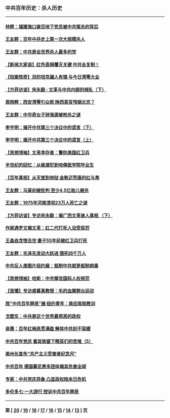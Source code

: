 ### 中共百年历史：杀人历史
---
#### [林辉：福建海口逾百地下党员被中共冤杀的背后](../../pages/nf1176106/n13878946.md?12170430) 
#### [王友群：百年中共史上第一次大规模杀人](../../pages/nf1176106/n13863785.md?12170430) 
#### [王友群：中共是全世界杀人最多的党](../../pages/nf1176106/n13860689.md?12170430) 
#### [【新闻大家谈】红色高棉覆灭关键 中共全复制！](../../pages/nf1176106/n13850222.md?12170430) 
#### [【拍案惊奇】邓的坦克碾人有理 与今日清零大业](../../pages/nf1176106/n13729574.md?12170430) 
#### [【方菲访谈】宋永毅 : 文革与中共内部的倾轧（下）](../../pages/nf1176106/n13486836.md?12170430) 
#### [周晓辉：西安清零引众怒 陕西高官甩锅北京？](../../pages/nf1176106/n13484627.md?12170430) 
#### [王友群：中华奇女子钟海源被枪杀之谜](../../pages/nf1176106/n13430555.md?12170430) 
#### [李宇明：揭开中共第三个决议中的谎言（下）](../../pages/nf1176106/n13389389.md?12170430) 
#### [李宇明：揭开中共第三个决议中的谎言（上）](../../pages/nf1176106/n13388697.md?12170430) 
#### [【思想领袖】文革幸存者：警防美国红卫兵](../../pages/nf1176106/n13339289.md?12170430) 
#### [半世纪的回忆：从偷渡犯到哈佛医学院毕业生](../../pages/nf1176106/n13345328.md?12170430) 
#### [【百年真相】从天堂到地狱 金敬迈荒唐的红与黑](../../pages/nf1176106/n13336995.md?12170430) 
#### [王友群：马寅初被批判 至少4.5亿胎儿被杀](../../pages/nf1176106/n13260313.md?12170430) 
#### [王友群：1975年河南溃坝23万人死亡之谜](../../pages/nf1176106/n13231576.md?12170430) 
#### [【方菲访谈】专访宋永毅：揭广西文革骇人真相 （下）](../../pages/nf1176106/n13209074.md?12170430) 
#### [作家遇罗文揭文革：红二代打死人没受惩罚](../../pages/nf1176106/n13205254.md?12170430) 
#### [王晶垚含恨去世 妻子55年前被红卫兵打死](../../pages/nf1176106/n13203590.md?12170430) 
#### [王友群：毛泽东发动大跃进 饿死四千万人](../../pages/nf1176106/n13177158.md?12170430) 
#### [中共反人类图片纽约展：抵制中共就是抵制病毒](../../pages/nf1176106/n13115371.md?12170430) 
#### [【思想领袖】哈斯：中共窜改国际人权规范](../../pages/nf1176106/n13053647.md?12170430) 
#### [【首播】专访盛慕真教授：毛的血腥群众运动](../../pages/nf1176106/n13091782.md?12170430) 
#### [观“中共百年罪恶”展 纽约青年：美应吸取教训](../../pages/nf1176106/n13085246.md?12170430) 
#### [戈壁东：中共是这个世界最邪恶的政权](../../pages/nf1176106/n13085641.md?12170430) 
#### [易蓉：百年红祸恶贯满盈 解体中共刻不容缓](../../pages/nf1176106/n13084455.md?12170430) 
#### [中共百年党庆 看其铁窗下精英们的苦难（5）](../../pages/nf1176106/n13076766.md?12170430) 
#### [美州长宣布“共产主义受害者纪念月”](../../pages/nf1176106/n13074024.md?12170430) 
#### [中共百年 德国慕尼黑多团体揭其危害全球](../../pages/nf1176106/n13068873.md?12170430) 
#### [专家：中共党庆异象 凸显政权陷末日危机](../../pages/nf1176106/n13067084.md?12170430) 
#### [多伦多七·一大游行 控诉中共百年罪恶](../../pages/nf1176106/n13062043.md?12170430) 

---
#### 第 [ [20](./20.md?12170430) / [19](./19.md?12170430) / [18](./18.md?12170430) / [17](./17.md?12170430) / [16](./16.md?12170430) / [15](./15.md?12170430) / [14](./14.md?12170430) / [13](./13.md?12170430) ] 页
